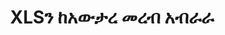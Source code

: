 ---
############################# Static ############################
layout: "auto-gen-annotation"

############################# Head ############################
head_title: "የተጣራ XLS ማብራሪያ ኤፒአይ ማብራሪያ በC# ውስጥ"
head_description: "ከXLS፣ ምስሎች፣ ስዕሎች እና የሰነድ ፋይል ቅርጸቶች ታዋቂ የማብራሪያ አይነቶችን ለመፍጠር እና ለማብራራት የተጣራ ኤፒአይ።"

############################# Header ############################
title: "XLSን ከአውታረ መረብ አብራራ"
description: ""
bg_image: "https://cms.admin.containerize.com/templates/aspose/App_Themes/V3/images/bg/header1.png"
bg_overlay: false
button:
    enable: true
    icon: "fas fa-arrow-down"
    label: "ነጻ ሙከራ ያውርዱ"
    link: "https://downloads.groupdocs.com/annotation/net"

############################# About ############################
about:
    enable: true
    title: "ስለ GroupDocs ማብራሪያ ለኔት ኤፒአይ"
    content: |
        GroupDocs. Annotation for Net API ማብራሪያዎችን ወደ ፒዲኤፍ፣ ዎርድ እና ሌሎች ሰነዶች በ Mac፣ Windows ወይም Ubuntu ላይ እንዲያክሉ የሚያስችልዎ ቤተ-መጽሐፍት ነው። [GroupDocs. Annotation for Net](/ annotation/net) ማብራሪያዎችን ለመፍጠር፣ ለማከል፣ ለማረም፣ ለመሰረዝ፣ ለማውጣት እና ከምስል እና ከተለያዩ ሰነዶች ለመላክ አጠቃላይ ድጋፍ ያለው ኔትዎርክ ኤፒአይ ነው። በዚህ [ገጽ] (https://docs.groupdocs.com/annotation/net/supported-document-formats/) ላይ ሊያዩት የሚችሉት የሚደገፉ የሰነድ ቅርጸቶች ሙሉ ዝርዝር።
        ይህ ቤተ-መጽሐፍት በXLS ሰነድ ብቻ ሳይሆን እንደ Word፣ Excel፣ PowerPoint፣ Outlook ኢሜይሎች፣ Visio፣ Adobe፣ OpenDocument፣ OpenOffice፣ Photoshop፣ AutoCad እና ሌሎች ብዙ አይነት ሰነዶችን እንድትሰራ ይፈቅድልሃል።
        የቡድን ሰነዶች ማብራሪያ ለኔት ኤፒአይ አዲስ ማስታወሻዎችን እንዲፈጥሩ እና እንዲያክሉ፣ ማብራሪያዎችን እንዲያርትዑ፣ አስተያየቶችን ለማውጣት፣ ማብራሪያዎችን ለማውጣት እና ከሰነዶች እንዲያስወግዷቸው ይፈቅድልዎታል። ቤተ መፃህፍቱ ጽሑፍ፣ ፖሊላይን፣ አካባቢ፣ ከስር መስመር፣ ነጥብ፣ የውሃ ምልክት፣ ቀስት፣ ኤሊፕስ፣ የጽሑፍ መተኪያ፣ ርቀት፣ የጽሑፍ መስክ፣ የሀብት ማሻሻያ በፒዲኤፍ፣ ኤችቲኤምኤል፣ የማይክሮሶፍት ዎርድ ሰነዶች፣ የተመን ሉሆች፣ ሥዕላዊ መግለጫዎች፣ አቀራረቦችን ጨምሮ 13 የተለያዩ የማብራሪያ ዓይነቶችን ይደግፋል። ስዕሎች, ምስሎች እና ሌሎች ብዙ የፋይል ቅርጸቶች.
        ምሳሌው (እባክዎ ከዚህ በታች ይመልከቱ) ከXLS ሰነድ ጋር አብሮ መስራትን ያሳያል፣ በዚህ ምሳሌ ውስጥ ከGroupDocs ጋር እንዴት እንደሚሰሩ ዋና ዋና ደረጃዎችን ማየት ይችላሉ። ማብራሪያ፡ ፍቃድ ማዘጋጀት፣ መስራት የሚፈልጉትን ሰነድ መክፈት፣ መፍጠር ማብራሪያ፣ እንደ ፍላጎቶችዎ የማብራሪያ ባህሪያትን ለማዘጋጀት የውሂብ እቃዎችን ማከል እና ውጤቱን ወደሚፈለገው ቦታ ማስቀመጥ። እንዲሁም በእኛ github [ገጽ] (https://github.com/groupdocs-annotation/GroupDocs.Annotation-for-.NET) ወይም በእኛ ምርት [ሰነድ](https://github.com/groupdocs-annotation/GroupDocs.Annotation-for-.NET) ላይ ስለሚደገፉት ባህሪያት የበለጠ ዝርዝር እይታ ሊኖርህ ይችላል። ://docs.groupdocs.com/annotation/net/getting-started/)።

############################# Steps ############################
howTo_Add:
steps_Add:
    enable: true
    title_left: "በአውታረ መረብ ላይ ማብራሪያዎችን ወደ XLS ለማከል ደረጃዎች"
    content_left: |
        [GroupDocs.Annotation](/annotation/net/) ለኔት ገንቢዎች ጥቂት ቀላል ደረጃዎችን በመተግበር በማንኛውም ኔት ላይ የተመሰረተ መተግበሪያ ውስጥ ወደ XLS ፋይሎች የተለያዩ የማብራሪያ አይነቶችን ማከል ቀላል ያደርገዋል።
        *   ነገሮችን በአስተያየት እና ቀን ይፍጠሩ።
        *   የአካባቢ ማብራሪያ ነገር ይፍጠሩ፣ የአካባቢ አማራጮችን ያዘጋጁ እና ምላሾችን ያክሉ።
        *   ገላጭ ነገር ይፍጠሩ እና የአካባቢ ማብራሪያ ያክሉ።
        *   የውጤት ፋይል አስቀምጥ.
    title_right: "የስርዓት መስፈርቶች"
    content_right: |
        የቡድን ሰነዶች።ለአውታረ መረብ ኤፒአይዎች ማብራሪያ በሁሉም ዋና መድረኮች እና ኦፕሬቲንግ ሲስተሞች ላይ ይደገፋሉ። ከዚህ በታች ያለውን ኮድ ከመተግበሩ በፊት፣ እባክዎ በስርዓትዎ ላይ የሚከተሉት ቅድመ ሁኔታዎች እንዳሉዎት ያረጋግጡ።
        *   ስርዓተ ክወናዎች-ማይክሮሶፍት ዊንዶውስ ፣ ሊኑክስ ፣ ማክኦኤስ
        *   የልማት አካባቢ፡ ቪዥዋል ስቱዲዮ፣ Xamarin፣ MonoDevelop
        *   ማዕቀፎች፡.NET Framework፣ .NET Standard፣ .NET Core፣ Mono
        *   ከ[NuGet](https://www.nuget.org/packages/groupdocs.annotation) የ GroupDocs.Annotation ለ NET የቅርብ ጊዜውን ያውርዱ።

############################# Preview ############################
preview_Add:
    enable: true
    title: የማብራሪያ ቅድመ እይታ እና የኮድ ናሙና
    content: |
        ![Annotation preview image](https://docs.groupdocs.com/annotation/java/images/add-text-field-annotation.png)
    code: |
        ```cs
        //Add text field annotation to the document from local disk
        using (Annotator annotator = new Annotator("input.bmp"))
        {
            TextFieldAnnotation textField = new TextFieldAnnotation
            {
                BackgroundColor = 65535,
                Box = new Rectangle(100, 100, 100, 100),
                CreatedOn = DateTime.Now,
                Text = "Some text",
                FontColor = 65535,
                FontSize = 12,
                Message = "This is text field annotation",
                Opacity = 0.7,
                PageNumber = 0,
                PenStyle = PenStyle.Dot,
                PenWidth = 3,
                FontFamily = "Arial",
                TextHorizontalAlignment = HorizontalAlignment.Center,
                Replies = new List
                {
                    new Reply
                    {
                        Comment = "First comment",
                        RepliedOn = DateTime.Now
                    },
                    new Reply
                    {
                        Comment = "Second comment",
                        RepliedOn = DateTime.Now
                    }
                }
            };
            annotator.Add(textField);
            annotator.Save("result.bmp");
        }
        ```

############################# Steps ############################
howTo_Remove:
steps_Remove:
    enable: true
    title_left: "በኔት ውስጥ ከXLS ማብራሪያዎችን የማስወገድ እርምጃዎች"
    content_left: |
        [GroupDocs.Annotation](/annotation/net/) ለኔት ገንቢዎች ጥቂት ቀላል ደረጃዎችን በመተግበር በማንኛውም ኔት ላይ የተመሰረተ መተግበሪያ ውስጥ ከXLS ፋይሎች የማብራሪያ ዝርዝሮችን እንዲያነሱ ቀላል ያደርገዋል።
        *   ነገሮችን በአስተያየት እና ቀን ይፍጠሩ።
        *   ፈጣን SaveOptions ነገር እና ማብራሪያTypes = AnnotationType. የለም አዘጋጅ።
        *   የጥሪ ቁጠባ ዘዴ በውጤት ሰነድ መንገድ ወይም ዥረት እና SaveOptions ነገር።

############################# Preview ############################
preview_Remove:
    enable: true
    code: |
        ```cs
        // 1- How to remove annotation from document using annotation index
        
        using (Annotator annotator = new Annotator("result.bmp"))
        {
            annotator.Remove(0);
            annotator.Save("removed.bmp");
        }
        
        // 2- How to remove annotation from document using annotation object
        
        using (Annotator annotator = new Annotator("result.bmp"))
        {
            var tmp = annotator.Get();
            annotator.Remove(tmp[0]);
            annotator.Save("removed.bmp");
        }
        
        // 3- How to remove some annotations from document using list of ID’s
        
        using (Annotator annotator = new Annotator("result.bmp"))
        {
            var idList = new List{1, 2, 3};
            annotator.Remove(idList);
            annotator.Save("removed.bmp");
        }
        
        // 4- How to remove some annotations from document using list of annotations
        
        using (Annotator annotator = new Annotator("result.bmp"))
        {
            var tmp = annotator.Get();
            annotator.Remove(tmp);
            annotator.Save("removed.bmp");
        }
        ```

############################# Steps ############################
howTo_Edit:
steps_Edit:
    enable: true
    title_left: "በኔት ውስጥ ከXLS ማብራሪያዎችን የማርትዕ ደረጃዎች"
    content_left: |
        [GroupDocs.Annotation](/annotation/net/) ጥቂት ቀላል ደረጃዎችን በመተግበር የኔት ገንቢዎች ከXLS ፋይሎች በማንኛውም ኔት ላይ የተመሰረተ መተግበሪያ ውስጥ የተለያዩ የማብራሪያ ባህሪያትን ማዘመን ቀላል ያደርገዋል።
        *   ቅጽበታዊ ገላጭ ነገር ከግቤት ሰነድ ዱካ ወይም ዥረት ጋር በቅጽበት LoadOptions ImportAnnotations = እውነት።
        *   አንዳንድ የማብራሪያ ቤዝ አተገባበር ይፍጠሩ እና የነበረ ማብራሪያ መታወቂያ ያዘጋጁ (የዚያ መታወቂያ ካልተገኘ ምንም አይቀየርም) ወይም የማብራሪያ መንገዶች ዝርዝር (ሁሉም የነበሩት ማብራሪያዎች ይወገዳሉ)።
        *   የአናቶተር ነገርን የማዘመን ዘዴ ካለፉ ማብራሪያዎች ጋር ይደውሉ።
        *   የጥሪ ቁጠባ ዘዴ በውጤት ሰነድ መንገድ ወይም ዥረት እና SaveOptions ነገር።

############################# Preview ############################
preview_Edit:
    enable: true
    code: |
        ```cs
        // open annotated document
        using (Annotator annotator = new Annotator("result.bmp"))
        {
            //assuming we are going to change some properties of existing annotation
                AreaAnnotation updated = new AreaAnnotation
                    {
                            // It's important to set existed annotation Id
                            Id = 1,
                            BackgroundColor = 255,
                            Box = new Rectangle(0, 0, 50, 200),
                            CreatedOn = DateTime.Now,
                            Message = "This is updated annotation",
                            Replies = new List
                            {
                                new Reply
                                {
                                    Comment = "Updated first comment",
                                    RepliedOn = DateTime.Now
                                },
                                new Reply
                                {
                                    Comment = "Updated second comment",
                                    RepliedOn = DateTime.Now
                                }
                            }
                        };
                // update annotation
                annotator.Update(updated);
                annotator.Save("result.bmp");
        }
        ```

############################# Steps ############################
howTo_Extract:
steps_Extract:
    enable: true
    title_left: "ማብራሪያዎችን ከXLS በኔት የማውጣት ደረጃዎች"
    content_left: |
        [GroupDocs.Annotation](/annotation/net/) ጥቂት ቀላል ደረጃዎችን በመተግበር የኔት ገንቢዎች ሰነዶችን እንዲያብራሩ እና ከXLS ፋይሎች በማንኛውም ኔት ላይ የተመሰረተ መተግበሪያ ውስጥ የማብራሪያ መረጃ ማውጣት ቀላል ያደርገዋል።
        *   ነገሮችን በአስተያየት እና ቀን ይፍጠሩ።
        *   ፈጣን LoadOptions ተቃወመ እና SetImportAnnotations ከእውነተኛ ነጋሪ እሴት ጋር ይደውሉ።
        *   ከዝርዝር ዓይነት ጋር ተለዋዋጭ ይግለጹ።
        *   አግኝ ዘዴ ይደውሉ እና ውጤቱን ከላይ ወደ ተለዋዋጭ ይመልሱ።

############################# Preview ############################
preview_Extract:
    enable: true
    code: |
        ```cs
        // for using this example input file ("annotated.bmp") must be with annotations
        using (Annotator annotator = new Annotator("annotated.bmp"))
        {
            List annotations = annotator.Get();
            XmlSerializer formatter = new XmlSerializer(typeof(List));
            using (FileStream fs = new FileStream("annotations.xml", FileMode.Create))
            {
                fs.SetLength(0);
                formatter.Serialize(fs, annotations);
            }
        }
        ```

############################# Demos ############################
demos:
    enable: true
    title: "ለማከል፣ ለማስወገድ፣ ለማርትዕ፣ ማብራሪያዎችን ወደ ሰነዶች እና ምስሎች ለማውጣት የቀጥታ ማሳያዎች"
    content: |
        የ[GroupDocs.Annotation Live Demos](https://products.groupdocs.app/annotation/family) ድር ጣቢያን በመጎብኘት ማብራሪያዎችን አሁን ወደ XLS ፋይል ያክሉ፣ ያስወግዱ፣ ያርትዑ እና ያውጡ። የቀጥታ ማሳያው የሚከተሉት ጥቅሞች አሉት

############################# About Formats ############################
about_formats:
    enable: true
    format:
        # format loop
        - icon: "far fa-file-xls"
          title: "ስለ XLS ፋይል ቅርጸት"
          content: |
            የ XLS ቅጥያ ያላቸው ፋይሎች የኤክሴል ሁለትዮሽ ፋይል ቅርጸትን ይወክላሉ። እንደዚህ ያሉ ፋይሎች በማይክሮሶፍት ኤክሴል እንዲሁም በሌሎች ተመሳሳይ የተመን ሉህ ፕሮግራሞች እንደ OpenOffice Calc ወይም Apple Numbers ሊፈጠሩ ይችላሉ። በኤክሴል የተቀመጠ ፋይል እያንዳንዱ የስራ ደብተር አንድ ወይም ከዚያ በላይ የስራ ሉሆች ሊኖረው የሚችልበት የስራ ደብተር በመባል ይታወቃል። ውሂቡ የሚከማች እና ለተጠቃሚዎች በሰንጠረዥ ቅርጸት በስራ ሉህ ውስጥ ይታያል እና የቁጥር እሴቶችን፣ የጽሁፍ ውሂብን፣ ቀመሮችን፣ ውጫዊ የውሂብ ግንኙነቶችን፣ ምስሎችን እና ገበታዎችን ሊይዝ ይችላል። እንደ ማይክሮሶፍት ኤክሴል ያሉ መተግበሪያዎች PDF፣ CSV፣ XLSX፣ TXT፣ HTML፣ XPS እና ሌሎች በርካታ ቅርጸቶችን ጨምሮ የስራ ደብተር ውሂብ ወደ ተለያዩ ቅርጸቶች እንድትልክ ያስችልሃል። የXLS ፋይል ቅርፀቱ በተከፈተ እና በተዋቀረ ቅርጸት፣ XLSX፣ በማይክሮሶፍት ኤክሴል 2007 ተለቀቀ። የቅርብ ጊዜ ስሪቶች አሁንም የXLS ፋይሎችን ለመፍጠር እና ለማንበብ ድጋፍ ይሰጣሉ፣ ምንም እንኳን XLSX አሁን የአጠቃቀም የመጀመሪያ ምርጫ ነው።

          link: "https://docs.fileformat.com/image/xls/"

############################# More Formats ############################
more_formats:
    enable: true
    title: "ከሌሎች ታዋቂ የሰነድ ቅርጸቶች ጋር በመስራት ላይ"
    content: |
        ከታች እንደተገለጸው ከአንዳንድ ታዋቂ የፋይል ቅርጸቶች የማብራሪያ ባህሪያትን ያዘምኑ።
    format:
        # format loop
        - name: "Annotate PDF document"
          link: "https://products.groupdocs.com/annotation/net/pdf/"
          description: "Adobe Portable Document Format"

        # format loop
        - name: "Annotate DOC document"
          link: "https://products.groupdocs.com/annotation/net/doc/"
          description: "Microsoft Word Document"

        # format loop
        - name: "Annotate DOCM document"
          link: "https://products.groupdocs.com/annotation/net/docm/"
          description: "Microsoft Word Macro-Enabled Document"

        # format loop
        - name: "Annotate DOCX document"
          link: "https://products.groupdocs.com/annotation/net/docx/"
          description: "Microsoft Word Open XML Document"

        # format loop
        - name: "Annotate DOT document"
          link: "https://products.groupdocs.com/annotation/net/dot/"
          description: "Microsoft Word Document Template"

        # format loop
        - name: "Annotate DOTX document"
          link: "https://products.groupdocs.com/annotation/net/dotx/"
          description: "Word Open XML Document Template"

        # format loop
        - name: "Annotate RTF document"
          link: "https://products.groupdocs.com/annotation/net/rtf/"
          description: "Rich Text Document"

        # format loop
        - name: "Annotate ODT document"
          link: "https://products.groupdocs.com/annotation/net/odt/"
          description: "Open Document Text"

        # format loop
        - name: "Annotate XLS document"
          link: "https://products.groupdocs.com/annotation/net/xls/"
          description: "Microsoft Excel Binary File Format"

        # format loop
        - name: "Annotate XLSX document"
          link: "https://products.groupdocs.com/annotation/net/xlsx/"
          description: "Microsoft Excel Open XML Spreadsheet"

        # format loop
        - name: "Annotate XLSM document"
          link: "https://products.groupdocs.com/annotation/net/xlsm/"
          description: "Microsoft Excel Macro-Enabled Spreadsheet"

        # format loop
        - name: "Annotate XLSB document"
          link: "https://products.groupdocs.com/annotation/net/xlsb/"
          description: "Microsoft Excel Binary Worksheet"

        # format loop
        - name: "Annotate ODS document"
          link: "https://products.groupdocs.com/annotation/net/ods/"
          description: "Open Document Spreadsheet"

        # format loop
        - name: "Annotate PPT document"
          link: "https://products.groupdocs.com/annotation/net/ppt/"
          description: "PowerPoint Presentation"

        # format loop
        - name: "Annotate PPTX document"
          link: "https://products.groupdocs.com/annotation/net/pptx/"
          description: "PowerPoint Open XML Presentation"

        # format loop
        - name: "Annotate PPSX document"
          link: "https://products.groupdocs.com/annotation/net/ppsx/"
          description: "PowerPoint Open XML Slide Show"

        # format loop
        - name: "Annotate POTM document"
          link: "https://products.groupdocs.com/annotation/net/potm/"
          description: "Microsoft PowerPoint Template"

        # format loop
        - name: "Annotate PPTM document"
          link: "https://products.groupdocs.com/annotation/net/pptm/"
          description: "Microsoft PowerPoint Presentation"

        # format loop
        - name: "Annotate PPS document"
          link: "https://products.groupdocs.com/annotation/net/pps/"
          description: "Microsoft PowerPoint 97-2003 Slide Show"

        # format loop
        - name: "Annotate ODP document"
          link: "https://products.groupdocs.com/annotation/net/odp/"
          description: "OpenDocument Presentation"

        # format loop
        - name: "Annotate HTML document"
          link: "https://products.groupdocs.com/annotation/net/html/"
          description: "HyperText Markup Language"

        # format loop
        - name: "Annotate TIFF document"
          link: "https://products.groupdocs.com/annotation/net/tiff/"
          description: "Tagged Image File Format"

        # format loop
        - name: "Annotate JPEG document"
          link: "https://products.groupdocs.com/annotation/net/jpeg/"
          description: "JPEG Image"

        # format loop
        - name: "Annotate PNG document"
          link: "https://products.groupdocs.com/annotation/net/png/"
          description: "Portable Network Graphic"

        # format loop
        - name: "Annotate EML document"
          link: "https://products.groupdocs.com/annotation/net/eml/"
          description: "E-mail Message"

        # format loop
        - name: "Annotate MSG document"
          link: "https://products.groupdocs.com/annotation/net/msg/"
          description: "Microsoft Outlook E-mail Message"

        # format loop
        - name: "Annotate VSD document"
          link: "https://products.groupdocs.com/annotation/net/vsd/"
          description: "Microsoft Visio 2003-2010 Drawing"

        # format loop
        - name: "Annotate VSDX document"
          link: "https://products.groupdocs.com/annotation/net/vsdx/"
          description: "Microsoft Visio Drawing"

        # format loop
        - name: "Annotate VSS document"
          link: "https://products.groupdocs.com/annotation/net/vss/"
          description: "Microsoft Visio 2003-2010 Stencil"

        # format loop
        - name: "Annotate VST document"
          link: "https://products.groupdocs.com/annotation/net/vst/"
          description: "Microsoft Visio 2013 Stencil"

        # format loop
        - name: "Annotate DWG document"
          link: "https://products.groupdocs.com/annotation/net/dwg/"
          description: "Autodesk Design Data Formats"

        # format loop
        - name: "Annotate DXF document"
          link: "https://products.groupdocs.com/annotation/net/dxf/"
          description: "AutoCAD Drawing Interchange"

        # format loop
        - name: "Annotate DCM document"
          link: "https://products.groupdocs.com/annotation/net/dcm/"
          description: "Digital Imaging and Communications in Medicine"

        # format loop
        - name: "Annotate WMF document"
          link: "https://products.groupdocs.com/annotation/net/wmf/"
          description: "Windows Metafile"

        # format loop
        - name: "Annotate EMF document"
          link: "https://products.groupdocs.com/annotation/net/emf/"
          description: "Enhanced Metafile Format"


############################# Back to top ###############################
back_to_top:
    enable: true
---